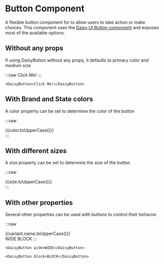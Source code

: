 <script setup lang="ts">
import {DaisyButton,DaisyTab, DaisyTabs} from 'daisy-vue'
import {colorsBrand, colorsState, sizes} from 'daisy-vue/globals'

const variants = [
                { name: 'disabled', disabled: true },
                { name: 'square', square: true },
                { name: 'circle', circle: true },
                { name: 'active', active: true },
                { name: 'soft', soft: true },
                { name: 'outline', outline: true },
                { name: 'dash', dash: true }
            ]
</script>

# Button Component

A flexible button component for to allow users to take action or make choices. This component
uses the [Daisy UI Button component](https://daisyui.com/components/button/) and exposes most of the
available options.

## Without any props

If using DaisyButton without any props, it defaults to primary color and medium size

<DaisyTabs>
<DaisyTab value="Preview">

:::raw
<DaisyButton>Click Me!</DaisyButton>
:::

</DaisyTab>
<DaisyTab value="Code">

```vue
<DaisyButton>Click Me!</DaisyButton>
```

</DaisyTab>
</DaisyTabs>

## With Brand and State colors

A color property can be set to determine the color of the button

<DaisyTabs>
<DaisyTab value="Preview">

:::raw

<div class="grid grid-cols-5 gap-4">
<DaisyButton v-for="color in [...colorsBrand, ...colorsState, 'ghost', 'link']" :key="color" :color="color">{{color.toUpperCase()}}</DaisyButton>
</div>
:::

</DaisyTab>
<DaisyTab value="Code">

<template v-for="color in [...colorsBrand, ...colorsState, 'ghost', 'link']" :key="color">

```vue-vue
<DaisyButton color="{{color}}">{{color.toUpperCase()}}</DaisyButton>
```

</template>

</DaisyTab>
</DaisyTabs>

## With different sizes

A size property can be set to determine the size of the button

<DaisyTabs>
<DaisyTab value="Preview">

:::raw

<div class="grid grid-cols-5 gap-4">
<DaisyButton v-for="size in sizes" :key="size" :size="size">{{size.toUpperCase()}}</DaisyButton>
</div>
:::

</DaisyTab>
<DaisyTab value="Code">

<template v-for="size in sizes" :key="size">

```vue-vue
<DaisyButton size="{{size}}">{{size.toUpperCase()}}</DaisyButton>
```

</template>

</DaisyTab>
</DaisyTabs>

## With other properties

Several other properties can be used with buttons to control their behavior

<DaisyTabs>
<DaisyTab value="Preview">

:::raw

<div class="grid grid-cols-5 gap-4 mb-4">
<DaisyButton v-for="variant in variants" :key="variant" v-bind="variant">{{variant.name.toUpperCase()}}</DaisyButton>
</div>
<DaisyButton wide class="mb-4">WIDE</DaisyButton>
<DaisyButton block>BLOCK</DaisyButton>
:::

</DaisyTab>
<DaisyTab value="Code">

<template v-for="variant in variants" :key="variant">

```vue-vue
<DaisyButton {{variant.name}}>{{variant.name.toUpperCase()}}</DaisyButton>
```

</template>

```vue-vue
<DaisyButton wide>WIDE</DaisyButton>
```

```vue-vue
<DaisyButton block>BLOCK</DaisyButton>
```

</DaisyTab>
</DaisyTabs>
